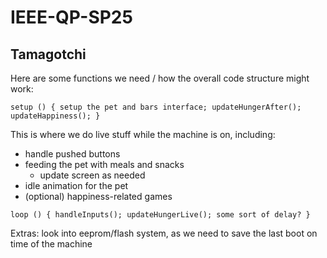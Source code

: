 # IEEE-QP-SP25
## Tamagotchi
Here are some functions we need / how the overall code structure might work:

`setup () {
    setup the pet and bars interface;
    updateHungerAfter();
    updateHappiness();
}`

This is where we do live stuff while the machine is on, including:
- handle pushed buttons
- feeding the pet with meals and snacks
  - update screen as needed
- idle animation for the pet
- (optional) happiness-related games
  
`loop () {
        handleInputs();
        updateHungerLive();
        some sort of delay?
}`

Extras: look into eeprom/flash system, as we need to save the last boot on time of the machine